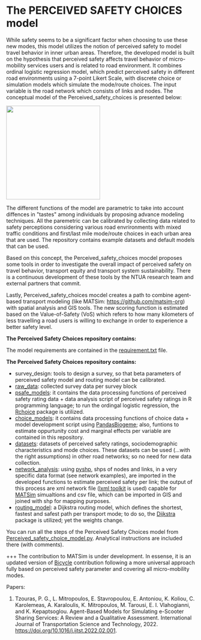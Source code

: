 # The PERCEIVED SAFETY CHOICES model

While safety seems to be a significant factor when choosing to use these new modes, this model utilizes the notion of perceived safety to model travel behavior in inner urban areas. Therefore, the developed model is built on the hypothesis that perceived safety affects travel behavior of micro-mobility services users and is related to road environment. It combines ordinal logistic regression model, which predict perceived safety in different road environments using a 7-point Likert Scale, with discrete choice or simulation models which simulate the mode/route choices. The input variable is the road network which consists of links and nodes. The conceptual model of the Perceived_safety_choices is presented below:

<img src="https://user-images.githubusercontent.com/121678451/210081262-8bda931f-2113-48c1-8e2c-246dc7266785.png" height="250">

The different functions of the model are parametric to take into account diffences in "tastes" among individuals by proposing advance modeling techniques. All the paremetric can be calibrated by collecting data related to safety perceptions considering various road envrironments with mixed traffic conditions and first/last mile mode/route choices in each urban area that are used. The repository contains example datasets and default models that can be used.

Based on this concept, the Perceived_safety_choices mocdel proposes some tools in order to investigate the overall impact of perceived safety on travel behavior, transport equity and transport system sustainability. There is a continuous development of these tools by the NTUA research team and external partners that commit.

Lastly, Perceived_safety_choices mocdel creates a path to combine agent-based transport modeling (like MATSim: https://github.com/matsim-org) with spatial analysis and GIS tools. The new scoring function is estimated based on the Value-of-Safety (VoS) which refers to how many kilometers of less travelling a road users is willing to exchange in order to experience a better safety level. 

**The Perceived Safety Choices repository contains:**


The model requirements are contained in the [requirement.txt](https://github.com/panosgjuras/Perceived_safety_choices/blob/main/requirements.txt) file.


**The Perceived Safety Choices repository contains:**
- survey_design: tools to design a survey, so that beta parameters of perceived safety model and routing model can be calibrated. 
- [raw_data](https://github.com/panosgjuras/Perceived_safety_choices/tree/main/raw_data): collected survey data per survey block
- [psafe_models](https://github.com/panosgjuras/Perceived_safety_choices/tree/main/psafe_models): it contains the data processing functions of perceived safety rating data + data analysis script of perceived safety ratings in R programming language; to run the ordingal logistic regression, the [Rchoice](https://github.com/cran/Rchoice) package is utilized.
- [choice_models](https://github.com/panosgjuras/Perceived_safety_choices/tree/main/choice_model): it contains data processing functions of choice data + model development script using [PandasBiogeme](https://github.com/michelbierlaire/biogeme); also, funtions to estimate oppurtunity cost and marginal effects per variable are contained in this repository.
- [datasets](https://github.com/panosgjuras/Perceived_safety_choices/tree/main/datasets): datasets of perceived safety ratings, sociodemographic characteristics and mode choices. These datasets can be used (...with the right assumptions) in other road networks; so no need for new data collection.
- [network_analysis](https://github.com/panosgjuras/Perceived_safety_choices/tree/main/network_analysis): using [pyshp](https://github.com/GeospatialPython/pyshp), shps of nodes and links, in a very specific data format (see network examples), are imported in the developed functions to estimate perceived safety per link; the output of this process are xml network file ([lxml toolkit](https://github.com/lxml/lxml) is used) capable for [MATSim](https://github.com/matsim-org) simualtions and csv file, which can be imported in GIS and joined with shp for mapping purposes.
- [routing_model](https://github.com/panosgjuras/Perceived_safety_choices/tree/main/routing_model): a Dijkstra routing model, which defines the shortest, fastest and safest path per transport mode; to do so, the [Dijkstra](https://github.com/ahojukka5/dijkstra) package is utilized; yet the weights change.

You can run all the steps of the Perceived Safety Choices model from [Perceived_safety_choice_model.py](https://github.com/panosgjuras/Perceived_safety_choices/blob/main/Perceived_safety_choice_model.py). Analytical instructions are included there (with comments). 

+++ The contribution to MATSim is under development. In essense, it is an updated version of [Bicycle](https://github.com/matsim-org/matsim-libs/tree/master/contribs/bicycle) contribution following a more universal approach fully based on perceived safety parameter and covering all micro-mobility modes.

Papers:
1. Tzouras, P. G., L. Mitropoulos, E. Stavropoulou, E. Antoniou, K. Koliou, C. Karolemeas, A. Karaloulis, K. Mitropoulos, M. Tarousi, E. I. Vlahogianni, and K. Kepaptsoglou. Agent-Based Models for Simulating e-Scooter Sharing Services: A Review and a Qualitative Assessment. International Journal of Transportation Science and Technology, 2022. https://doi.org/10.1016/j.ijtst.2022.02.001.

